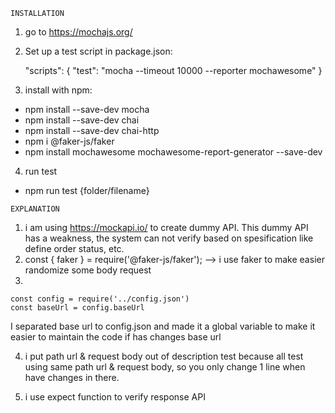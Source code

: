 ```INSTALLATION```

1. go to https://mochajs.org/

2. Set up a test script in package.json:

    "scripts": { 
        "test": "mocha --timeout 10000 --reporter mochawesome"
        }

3. install with npm:

 - npm install --save-dev mocha
 - npm install --save-dev chai
 - npm install --save-dev chai-http
 - npm i @faker-js/faker 
 - npm install mochawesome mochawesome-report-generator --save-dev

4. run test

 - npm run test {folder/filename}

```EXPLANATION```
1. i am using https://mockapi.io/ to create dummy API. This dummy API has a weakness, the system can not verify based on spesification like define order status, etc.
2. const { faker } = require('@faker-js/faker'); --> i use faker to make easier randomize some body request
3. 
``` 
const config = require('../config.json')
const baseUrl = config.baseUrl 
```

I separated base url to config.json and made it a global variable to make it easier to maintain the code if has changes base url

4. i put path url & request body out of description test because all test using same path url & request body, so you only change 1 line when have changes in there.

5. i use expect function to verify response API